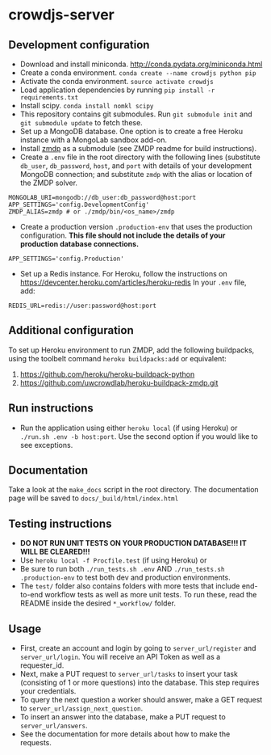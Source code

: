 crowdjs-server
==============

## Development configuration
- Download and install miniconda. http://conda.pydata.org/miniconda.html
- Create a conda environment. `conda create --name crowdjs python pip`
- Activate the conda environment. `source activate crowdjs`
- Load application dependencies by running `pip install -r requirements.txt`
- Install scipy. `conda install nomkl scipy`
- This repository contains git submodules. Run `git submodule init` and `git submodule update` to fetch these.
- Set up a MongoDB database. One option is to create a free Heroku instance with a MongoLab sandbox add-on.
- Install [zmdp](https://github.com/trey0/zmdp) as a submodule (see ZMDP readme for build instructions).
- Create a `.env` file in the root directory with the following lines (substitute `db_user`, `db_password`, `host`, and `port` with details of your development MongoDB connection; and substitute `zmdp` with the alias or location of the ZMDP solver.
```
MONGOLAB_URI=mongodb://db_user:db_password@host:port
APP_SETTINGS='config.DevelopmentConfig'
ZMDP_ALIAS=zmdp # or ./zmdp/bin/<os_name>/zmdp
```
- Create a production version `.production-env` that uses the production configuration. **This file should not include the details of your production database connections.**
```
APP_SETTINGS='config.Production'
```
- Set up a Redis instance. For Heroku, follow the instructions on https://devcenter.heroku.com/articles/heroku-redis
In your `.env` file, add:
```
REDIS_URL=redis://user:password@host:port
```

## Additional configuration
To set up Heroku environment to run ZMDP, add the following buildpacks, using the toolbelt command `heroku buildpacks:add` or equivalent:

1. https://github.com/heroku/heroku-buildpack-python
2. https://github.com/uwcrowdlab/heroku-buildpack-zmdp.git

## Run instructions
- Run the application using either `heroku local` (if using Heroku) or `./run.sh .env -b host:port`. Use the second option if you would like to see exceptions. 

## Documentation
Take a look at the `make_docs` script in the root directory. The documentation page will be saved to `docs/_build/html/index.html`

## Testing instructions
- **DO NOT RUN UNIT TESTS ON YOUR PRODUCTION DATABASE!!! IT WILL BE CLEARED!!!**
- Use `heroku local -f Procfile.test` (if using Heroku) or
- Be sure to run both `./run_tests.sh .env` AND `./run_tests.sh .production-env` to test both dev and production environments.
- The `test/` folder also contains folders with more tests that include end-to-end workflow tests as well as more unit tests. To run these, read the README inside the desired `*_workflow/` folder.

## Usage
- First, create an account and login by going to `server_url/register` and `server_url/login`. You will receive an API Token as well as a requester_id.
- Next, make a PUT request to `server_url/tasks` to insert your task (consisting of 1 or more questions) into the database. This step requires your credentials.
- To query the next question a worker should answer, make a GET request to `server_url/assign_next_question`.
- To insert an answer into the database, make a PUT request to `server_url/answers`.
- See the documentation for more details about how to make the requests.

